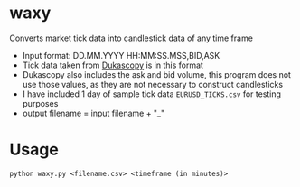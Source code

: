 # waxy
Converts market tick data into candlestick data of any time frame<br>

- Input format: DD.MM.YYYY HH:MM:SS.MSS,BID,ASK
- Tick data taken from [Dukascopy](https://www.dukascopy.com/swiss/english/marketwatch/historical/) is in this format
- Dukascopy also includes the ask and bid volume, this program does not use those values, as they are not necessary to construct candlesticks
- I have included 1 day of sample tick data `EURUSD_TICKS.csv` for testing purposes
- output filename = input filename + "_<TIMEFRAME>"

# Usage
`python waxy.py <filename.csv> <timeframe (in minutes)>`
